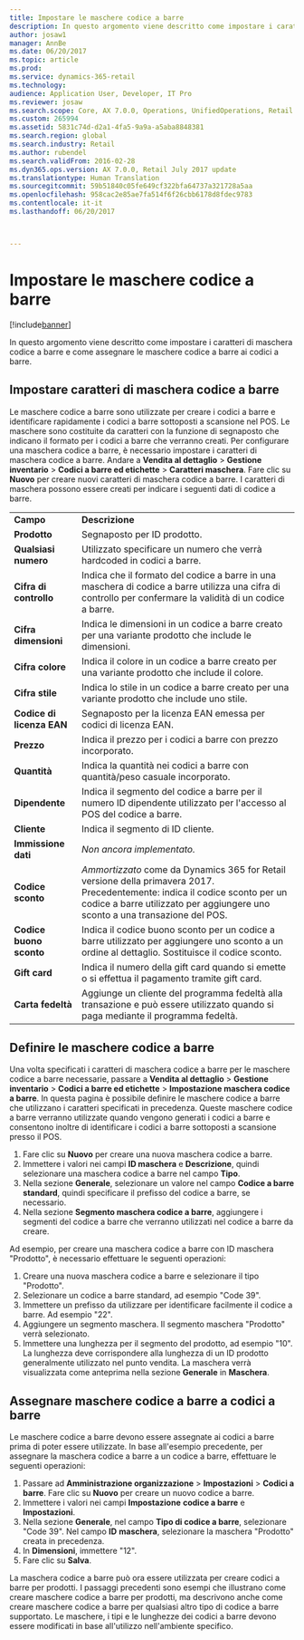```yaml
---
title: Impostare le maschere codice a barre
description: In questo argomento viene descritto come impostare i caratteri di maschera codice a barre e come assegnare le maschere codice a barre ai codici a barre.
author: josaw1
manager: AnnBe
ms.date: 06/20/2017
ms.topic: article
ms.prod: 
ms.service: dynamics-365-retail
ms.technology: 
audience: Application User, Developer, IT Pro
ms.reviewer: josaw
ms.search.scope: Core, AX 7.0.0, Operations, UnifiedOperations, Retail
ms.custom: 265994
ms.assetid: 5831c74d-d2a1-4fa5-9a9a-a5aba8848381
ms.search.region: global
ms.search.industry: Retail
ms.author: rubendel
ms.search.validFrom: 2016-02-28
ms.dyn365.ops.version: AX 7.0.0, Retail July 2017 update
ms.translationtype: Human Translation
ms.sourcegitcommit: 59b51840c05fe649cf322bfa64737a321728a5aa
ms.openlocfilehash: 958cac2e85ae7fa514f6f26cbb6178d8fdec9783
ms.contentlocale: it-it
ms.lasthandoff: 06/20/2017



---
```


# <a name="set-up-bar-code-masks"></a>Impostare le maschere codice a barre

[!include[banner](includes/banner.md)]


In questo argomento viene descritto come impostare i caratteri di maschera codice a barre e come assegnare le maschere codice a barre ai codici a barre.

<a name="set-up-bar-code-mask-characters"></a>Impostare caratteri di maschera codice a barre
-------------------------------

Le maschere codice a barre sono utilizzate per creare i codici a barre e identificare rapidamente i codici a barre sottoposti a scansione nel POS. Le maschere sono costituite da caratteri con la funzione di segnaposto che indicano il formato per i codici a barre che verranno creati. Per configurare una maschera codice a barre, è necessario impostare i caratteri di maschera codice a barre. Andare a **Vendita al dettaglio** &gt; **Gestione inventario** &gt; **Codici a barre ed etichette** &gt; **Caratteri maschera**. Fare clic su **Nuovo** per creare nuovi caratteri di maschera codice a barre. I caratteri di maschera possono essere creati per indicare i seguenti dati di codice a barre.

|                      |                                                                                                                 |
|----------------------|-----------------------------------------------------------------------------------------------------------------|
| **Campo**            | **Descrizione**                                                                                                 |
| **Prodotto**          | Segnaposto per ID prodotto.                                                                                     |
| **Qualsiasi numero**       | Utilizzato specificare un numero che verrà hardcoded in codici a barre.                                                  |
| **Cifra di controllo**      | Indica che il formato del codice a barre in una maschera di codice a barre utilizza una cifra di controllo per confermare la validità di un codice a barre. |
| **Cifra dimensioni**       | Indica le dimensioni in un codice a barre creato per una variante prodotto che include le dimensioni.                                 |
| **Cifra colore**      | Indica il colore in un codice a barre creato per una variante prodotto che include il colore.                               |
| **Cifra stile**      | Indica lo stile in un codice a barre creato per una variante prodotto che include uno stile.                             |
| **Codice di licenza EAN** | Segnaposto per la licenza EAN emessa per codici di licenza EAN.                                                       |
| **Prezzo**            | Indica il prezzo per i codici a barre con prezzo incorporato.                                                                   |
| **Quantità**         | Indica la quantità nei codici a barre con quantità/peso casuale incorporato.                                                |
| **Dipendente**         | Indica il segmento del codice a barre per il numero ID dipendente utilizzato per l'accesso al POS del codice a barre.                                  |
| **Cliente**         | Indica il segmento di ID cliente.                                                                                  |
| **Immissione dati**       | *Non ancora implementato.*                                                                                          |
| **Codice sconto**    | *Ammortizzato* come da Dynamics 365 for Retail versione della primavera 2017. Precedentemente: indica il codice sconto per un codice a barre utilizzato per aggiungere uno sconto a una transazione del POS.                                                                   |
| **Codice buono sconto**      | Indica il codice buono sconto per un codice a barre utilizzato per aggiungere uno sconto a un ordine al dettaglio. Sostituisce il codice sconto.     |
| **Gift card**        | Indica il numero della gift card quando si emette o si effettua il pagamento tramite gift card.                                               |
| **Carta fedeltà**     | Aggiunge un cliente del programma fedeltà alla transazione e può essere utilizzato quando si paga mediante il programma fedeltà.                             |

## <a name="define-bar-code-masks"></a>Definire le maschere codice a barre
Una volta specificati i caratteri di maschera codice a barre per le maschere codice a barre necessarie, passare a **Vendita al dettaglio** &gt; **Gestione inventario** &gt; **Codici a barre ed etichette** &gt; **Impostazione maschera codice a barre**. In questa pagina è possibile definire le maschere codice a barre che utilizzano i caratteri specificati in precedenza. Queste maschere codice a barre verranno utilizzate quando vengono generati i codici a barre e consentono inoltre di identificare i codici a barre sottoposti a scansione presso il POS.

1.  Fare clic su **Nuovo** per creare una nuova maschera codice a barre.
2.  Immettere i valori nei campi **ID maschera** e **Descrizione**, quindi selezionare una maschera codice a barre nel campo **Tipo**.
3.  Nella sezione **Generale**, selezionare un valore nel campo **Codice a barre standard**, quindi specificare il prefisso del codice a barre, se necessario.
4.  Nella sezione **Segmento maschera codice a barre**, aggiungere i segmenti del codice a barre che verranno utilizzati nel codice a barre da creare.

Ad esempio, per creare una maschera codice a barre con ID maschera "Prodotto", è necessario effettuare le seguenti operazioni:

1.  Creare una nuova maschera codice a barre e selezionare il tipo "Prodotto".
2.  Selezionare un codice a barre standard, ad esempio "Code 39".
3.  Immettere un prefisso da utilizzare per identificare facilmente il codice a barre. Ad esempio "22".
4.  Aggiungere un segmento maschera. Il segmento maschera "Prodotto" verrà selezionato.
5.  Immettere una lunghezza per il segmento del prodotto, ad esempio "10". La lunghezza deve corrispondere alla lunghezza di un ID prodotto generalmente utilizzato nel punto vendita. La maschera verrà visualizzata come anteprima nella sezione **Generale** in **Maschera**.

## <a name="assign-bar-code-masks-to-bar-codes"></a>Assegnare maschere codice a barre a codici a barre
Le maschere codice a barre devono essere assegnate ai codici a barre prima di poter essere utilizzate. In base all'esempio precedente, per assegnare la maschera codice a barre a un codice a barre, effettuare le seguenti operazioni:

1.  Passare ad **Amministrazione organizzazione** &gt; **Impostazioni** &gt; **Codici a barre**. Fare clic su **Nuovo** per creare un nuovo codice a barre.
2.  Immettere i valori nei campi **Impostazione** **codice a barre** e **Impostazioni**.
3.  Nella sezione **Generale**, nel campo **Tipo di codice a barre**, selezionare "Code 39". Nel campo **ID** **maschera**, selezionare la maschera "Prodotto" creata in precedenza.
4.  In **Dimensioni**, immettere "12".
5.  Fare clic su **Salva**.

La maschera codice a barre può ora essere utilizzata per creare codici a barre per prodotti. I passaggi precedenti sono esempi che illustrano come creare maschere codice a barre per prodotti, ma descrivono anche come creare maschere codice a barre per qualsiasi altro tipo di codice a barre supportato. Le maschere, i tipi e le lunghezze dei codici a barre devono essere modificati in base all'utilizzo nell'ambiente specifico.




